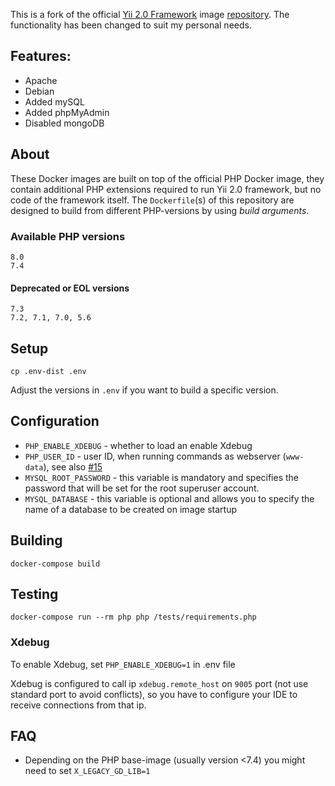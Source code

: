 This is a fork of the official  [Yii 2.0 Framework](http://www.yiiframework.com/) image [repository](https://github.com/yiisoft/yii2-docker). The functionality has been changed to suit my personal needs.

## Features:
- Apache
- Debian
- Added mySQL
- Added phpMyAdmin
- Disabled mongoDB

## About

These Docker images are built on top of the official PHP Docker image, they contain additional PHP extensions required to run Yii 2.0 framework, but no code of the framework itself.
The `Dockerfile`(s) of this repository are designed to build from different PHP-versions by using *build arguments*.

### Available PHP versions

```
8.0
7.4 
```

#### Deprecated or EOL versions

```
7.3
7.2, 7.1, 7.0, 5.6
```

## Setup

    cp .env-dist .env

Adjust the versions in `.env` if you want to build a specific version.

## Configuration

- `PHP_ENABLE_XDEBUG` - whether to load an enable Xdebug
- `PHP_USER_ID` - user ID, when running commands as webserver (`www-data`), see also [#15](https://github.com/yiisoft/yii2-docker/issues/15)
- `MYSQL_ROOT_PASSWORD` - this variable is mandatory and specifies the password that will be set for the root superuser account.
- `MYSQL_DATABASE` - this variable is optional and allows you to specify the name of a database to be created on image startup

## Building

    docker-compose build

## Testing

    docker-compose run --rm php php /tests/requirements.php

### Xdebug

To enable Xdebug, set `PHP_ENABLE_XDEBUG=1` in .env file

Xdebug is configured to call ip `xdebug.remote_host` on `9005` port (not use standard port to avoid conflicts),
so you have to configure your IDE to receive connections from that ip.

## FAQ

- Depending on the PHP base-image (usually version <7.4) you might need to set `X_LEGACY_GD_LIB=1`
